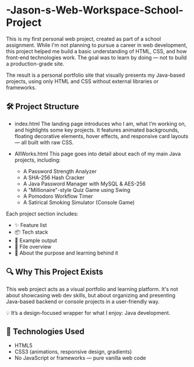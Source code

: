 # -Jason-s-Web-Workspace-School-Project
This is my first personal web project, created as part of a school assignment. While I'm not planning to pursue a career in web development, 
this project helped me build a basic understanding of HTML, CSS, and how front-end technologies work. The goal was to learn by doing — not to build a production-grade site. 

The result is a personal portfolio site that visually presents my Java-based projects, using only HTML and CSS without external libraries or frameworks.

## 🛠 Project Structure
- index.html
  The landing page introduces who I am, what I’m working on, and highlights some key projects.
  It features animated backgrounds, floating decorative elements, hover effects, and responsive card layouts — all built with raw CSS.

- AllWorks.html
  This page goes into detail about each of my main Java projects, including:
  - A Password Strength Analyzer
  - A SHA-256 Hash Cracker
  - A Java Password Manager with MySQL & AES-256
  - A "Millionaire"-style Quiz Game using Swing
  - A Pomodoro Workflow Timer
  - A Satirical Smoking Simulator (Console Game)
 
Each project section includes:
- ✨ Feature list
- 📦 Tech stack
- 🧪 Example output
- 📁 File overview
- 🙋 About the purpose and learning behind it
  
## 🔍 Why This Project Exists
This web project acts as a visual portfolio and learning platform. It's not about showcasing web dev skills, 
but about organizing and presenting Java-based backend or console projects in a user-friendly way.

  💡 It’s a design-focused wrapper for what I enjoy: Java development.

## 📌 Technologies Used
- HTML5
- CSS3 (animations, responsive design, gradients)
- No JavaScript or frameworks — pure vanilla web code
